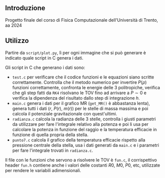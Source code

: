 ## Introduzione
 Progetto finale del corso di Fisica Computazionale dell'Università di Trento,
 aa 2024

## Utilizzo
Partire da ```script/plot.py```, lì per ogni immagine che si può generare è
indicato quale script in C genera i dati.

Gli script in C che generano i dati sono:
 - ```test.c``` per verificare che il codice funzioni e le equazioni siano
 scritte correttamente. Controlla che il metodo numerico per invertire $P(\rho)$
 funzioni correttamente, confronta le energie delle 3 politropiche, verifica che
 gli step fatti da $\texttt{RK4}$ risolvano le TOV fino ad arrivare a $P \sim 0$
 e verifica la dipendenza del risultato dallo step di integrazione $h$.
 - ```main.c``` genera i dati per il grafico MR ($\texttt{get\_MR()}$ è
 abbastanza lenta), genera tutti i dati $(r,~P(r),~m(r))$ per le stelle di massa
 massima e poi calcola il potenziale gravitazionale con quest'ultimi.
 - ```radianza.c``` calcola la radianza delle 3 stelle, controlla i giusti
 parametri da utilizzare per fare l'integrale relativo alla potenza e poi li usa
 per calcolare la potenza in funzione del raggio e la temperatura efficacie in
 funzione di quella propria della stella.
 - ```punto7.c``` calcola il grafico della temperatura efficacie rispetto alla
 pressione centrale della stella, usa i dati generati da ```main.c``` e i
 parametri per fare l'integrale trovati in ```radianza.c```.

Il file con le funzioni che servono a risolvere le TOV è ```fun.c```, il
corrispettivo header ```fun.h``` contiene anche i valori delle costanti $R0$,
$M0$, $P0$, etc, utilizzate per rendere le variabili adimensionali.
